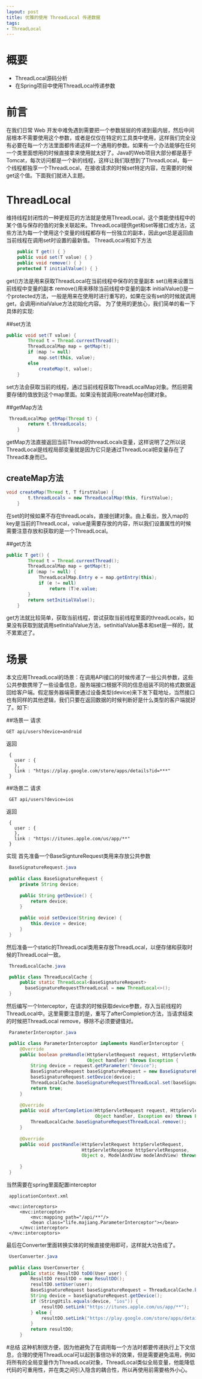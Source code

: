 ```yaml
---
layout: post
title: 优雅的使用 ThreadLocal 传递数据
tags:
- ThreadLocal
---
```



# 概要
   -  ThreadLocal源码分析
   - 在Spring项目中使用ThreadLocal传递参数
   
# 前言
   
   在我们日常 Web 开发中难免遇到需要把一个参数层层的传递到最内层，然后中间层根本不需要使用这个参数，或者是仅仅在特定的工具类中使用，这样我们完全没有必要在每一个方法里面都传递这样一个通用的参数。如果有一个办法能够在任何一个类里面想用的时候直接拿来使用就太好了。Java的Web项目大部分都是基于Tomcat，每次访问都是一个新的线程，这样让我们联想到了ThreadLocal，每一个线程都独享一个ThreadLocal，在接收请求的时候set特定内容，在需要的时候get这个值。下面我们就进入主题。
   
# ThreadLocal
   维持线程封闭性的一种更规范的方法就是使用ThreadLocal，这个类能使线程中的某个值与保存的值的对象关联起来。ThreadLocal提供get和set等接口或方法，这些方法为每一个使用这个变量的线程都存有一份独立的副本，因此get总是返回由当前线程在调用set时设置的最新值。 ThreadLocal有如下方法
   
   ```java
       public T get() { }
       public void set(T value) { }
       public void remove() { }
       protected T initialValue() { }
   ```  
   get()方法是用来获取ThreadLocal在当前线程中保存的变量副本
   set()用来设置当前线程中变量的副本
   remove()用来移除当前线程中变量的副本 
   initialValue()是一个protected方法，一般是用来在使用时进行重写的，如果在没有set的时候就调用get，会调用initialValue方法初始化内容。 为了使用的更放心，我们简单的看一下具体的实现:
   
   ##set方法
   ```java  
   public void set(T value) {
           Thread t = Thread.currentThread();
           ThreadLocalMap map = getMap(t);
           if (map != null)
               map.set(this, value);
           else
               createMap(t, value);
       }
   ```  
   set方法会获取当前的线程，通过当前线程获取ThreadLocalMap对象。然后把需要存储的值放到这个map里面。如果没有就调用createMap创建对象。
   
   ##getMap方法
   ```java
    ThreadLocalMap getMap(Thread t) {
           return t.threadLocals;
       }
   ```
   getMap方法直接返回当前Thread的threadLocals变量，这样说明了之所以说ThreadLocal是线程局部变量就是因为它只是通过ThreadLocal把变量存在了Thread本身而已。
  
   ## createMap方法
   ```java
   void createMap(Thread t, T firstValue) {
           t.threadLocals = new ThreadLocalMap(this, firstValue);
       }
   ```
   在set的时候如果不存在threadLocals，直接创建对象。由上看出，放入map的key是当前的ThreadLocal，value是需要存放的内容，所以我们设置属性的时候需要注意存放和获取的是一个ThreadLocal。
   
   ##get方法
   ```java
   public T get() {
           Thread t = Thread.currentThread();
           ThreadLocalMap map = getMap(t);
           if (map != null) {
               ThreadLocalMap.Entry e = map.getEntry(this);
               if (e != null)
                   return (T)e.value;
           }
           return setInitialValue();
       }
   ```
   get方法就比较简单，获取当前线程，尝试获取当前线程里面的threadLocals，如果没有获取到就调用setInitialValue方法，setInitialValue基本和set是一样的，就不累累述了。
# 场景
本文应用ThreadLocal的场景：在调用API接口的时候传递了一些公共参数，这些公共参数携带了一些设备信息，服务端接口根据不同的信息组装不同的格式数据返回给客户端。假定服务器端需要通过设备类型(device)来下发下载地址，当然接口也有同样的其他逻辑，我们只要在返回数据的时候判断好是什么类型的客户端就好了。如下:

 ##场景一
 请求
   ```
 GET api/users?device=android
   ```
 返回
 
```
 {
   user : {     
   },
   link : "https://play.google.com/store/apps/details?id=***"
 }
```
 ##场景二
 请求
 
```
 GET api/users?device=ios
```
 返回
```
 {
   user : { 
   },
   link : "https://itunes.apple.com/us/app/**"
 }
```

 实现
 首先准备一个BaseSigntureRequest类用来存放公共参数
```java
 BaseSignatureRequest.java
 
 public class BaseSignatureRequest {
     private String device;
 
     public String getDevice() {
         return device;
     }
 
     public void setDevice(String device) {
         this.device = device;
     }
 }
 ```
 然后准备一个static的ThreadLocal类用来存放ThreadLocal，以便存储和获取时候的ThreadLocal一致。

```java
 ThreadLocalCache.java

 public class ThreadLocalCache {
     public static ThreadLocal<BaseSignatureRequest>
       baseSignatureRequestThreadLocal = new ThreadLocal<>();
 }
```
 然后编写一个Interceptor，在请求的时候获取device参数，存入当前线程的ThreadLocal中。这里需要注意的是，重写了afterCompletion方法，当请求结束的时候把ThreadLocal remove，移除不必须要键值对。
```java
 ParameterInterceptor.java

 public class ParameterInterceptor implements HandlerInterceptor {
     @Override
     public boolean preHandle(HttpServletRequest request, HttpServletResponse response,
                              Object handler) throws Exception {
         String device = request.getParameter("device");
         BaseSignatureRequest baseSignatureRequest = new BaseSignatureRequest();
         baseSignatureRequest.setDevice(device);
         ThreadLocalCache.baseSignatureRequestThreadLocal.set(baseSignatureRequest);
         return true;
     }
 
     @Override
     public void afterCompletion(HttpServletRequest request, HttpServletResponse response,
                                 Object handler, Exception ex) throws Exception {
         ThreadLocalCache.baseSignatureRequestThreadLocal.remove();
     }
 
     @Override
     public void postHandle(HttpServletRequest httpServletRequest,
                            HttpServletResponse httpServletResponse,
                            Object o, ModelAndView modelAndView) throws Exception {
 
     }
 }
```
 当然需要在spring里面配置interceptor

```
 applicationContext.xml

 <mvc:interceptors>
     <mvc:interceptor>
         <mvc:mapping path="/api/**"/>
         <bean class="life.majiang.ParameterInterceptor"></bean>
     </mvc:interceptor>
 </mvc:interceptors>
```
 最后在Converter里面转换实体的时候直接使用即可，这样就大功告成了。

```java
 UserConverter.java
 
 public class UserConverter {
     public static ResultDO toDO(User user) {
         ResultDO resultDO = new ResultDO();
         resultDO.setUser(user);
         BaseSignatureRequest baseSignatureRequest = ThreadLocalCache.baseSignatureRequestThreadLocal.get();
         String device = baseSignatureRequest.getDevice();
         if (StringUtils.equals(device, "ios")) {
             resultDO.setLink("https://itunes.apple.com/us/app/**");
         } else {
             resultDO.setLink("https://play.google.com/store/apps/details?id=***");
         }
         return resultDO;
     }
```
#总结
 这种机制很方便，因为他避免了在调用每一个方法时都要传递执行上下文信息，合理的使用ThreadLocal可以起到事倍功半的效果，但是需要避免滥用，例如将所有的全局变量作为ThreadLocal对象，ThreadLocal类似全局变量，他能降低代码的可重用性，并在类之间引入隐含的耦合性，所以再使用前需要格外小心。